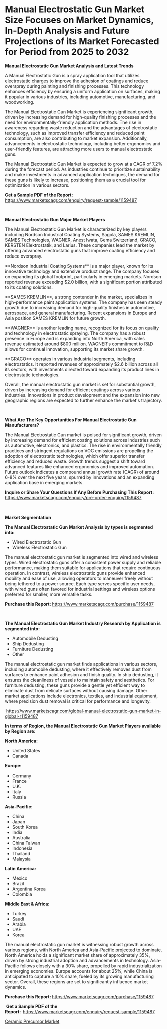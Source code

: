 <p><h1>Manual Electrostatic Gun Market Size Focuses on Market Dynamics, In-Depth Analysis and Future Projections of its Market Forecasted for Period from 2025 to 2032</h1></p><p><strong>Manual Electrostatic Gun Market Analysis and Latest Trends</strong></p>
<p><p>A Manual Electrostatic Gun is a spray application tool that utilizes electrostatic charges to improve the adhesion of coatings and reduce overspray during painting and finishing processes. This technology enhances efficiency by ensuring a uniform application on surfaces, making it popular in various industries, including automotive, manufacturing, and woodworking.</p><p>The Manual Electrostatic Gun Market is experiencing significant growth, driven by increasing demand for high-quality finishing processes and the need for environmentally-friendly application methods. The rise in awareness regarding waste reduction and the advantages of electrostatic technology, such as improved transfer efficiency and reduced paint consumption, are also contributing to market expansion. Additionally, advancements in electrostatic technology, including better ergonomics and user-friendly features, are attracting more users to manual electrostatic guns.</p><p>The Manual Electrostatic Gun Market is expected to grow at a CAGR of 7.2% during the forecast period. As industries continue to prioritize sustainability and make investments in advanced application techniques, the demand for these guns is likely to increase, positioning them as a crucial tool for optimization in various sectors.</p></p>
<p><strong>Get a Sample PDF of the Report:&nbsp;</strong> <a href="https://www.marketscagr.com/enquiry/request-sample/1159487?utm_campaign=1126&utm_medium=2&utm_source=Github&utm_content=ia&utm_term=22032025&utm_id=manual-electrostatic-gun">https://www.marketscagr.com/enquiry/request-sample/1159487</a></p>
<p>&nbsp;</p>
<p><strong>Manual Electrostatic Gun Major Market Players</strong></p>
<p><p>The Manual Electrostatic Gun Market is characterized by key players including Nordson Industrial Coating Systems, Sagola, SAMES KREMLIN, SAMES Technologies, WAGNER, Anest Iwata, Gema Switzerland, GRACO, KERSTEN Elektrostatik, and Larius. These companies lead the market by offering advanced electrostatic guns that improve coating efficiency and reduce overspray.</p><p>**Nordson Industrial Coating Systems** is a major player, known for its innovative technology and extensive product range. The company focuses on expanding its global footprint, particularly in emerging markets. Nordson reported revenue exceeding $2.0 billion, with a significant portion attributed to its coating solutions.</p><p>**SAMES KREMLIN**, a strong contender in the market, specializes in high-performance paint application systems. The company has seen steady growth due to increasing demand for high-quality finishes in automotive, aerospace, and general manufacturing. Recent expansions in Europe and Asia position SAMES KREMLIN for future growth.</p><p>**WAGNER** is another leading name, recognized for its focus on quality and technology in electrostatic spraying. The company has a robust presence in Europe and is expanding into North America, with sales revenue estimated around $800 million. WAGNER's commitment to R&D allows for continual innovation, supporting its market share growth.</p><p>**GRACO** operates in various industrial segments, including electrostatics. It reported revenues of approximately $2.6 billion across all its sectors, with investments directed toward expanding its product lines in electrostatic technologies.</p><p>Overall, the manual electrostatic gun market is set for substantial growth, driven by increasing demand for efficient coatings across various industries. Innovations in product development and the expansion into new geographic regions are expected to further enhance the market's trajectory.</p></p>
<p>&nbsp;</p>
<p><strong>What Are The Key Opportunities For Manual Electrostatic Gun Manufacturers?</strong></p>
<p><p>The Manual Electrostatic Gun market is poised for significant growth, driven by increasing demand for efficient coating solutions across industries such as automotive, electronics, and plastics. The rise in environmentally friendly practices and stringent regulations on VOC emissions are propelling the adoption of electrostatic technologies, which offer superior transfer efficiency and reduced waste. Growth trends suggest a shift toward advanced features like enhanced ergonomics and improved automation. Future outlook indicates a compound annual growth rate (CAGR) of around 6-8% over the next five years, spurred by innovations and an expanding application base in emerging markets.</p></p>
<p><strong>Inquire or Share Your Questions If Any Before Purchasing This Report:</strong> <a href="https://www.marketscagr.com/enquiry/pre-order-enquiry/1159487?utm_campaign=1126&utm_medium=2&utm_source=Github&utm_content=ia&utm_term=22032025&utm_id=manual-electrostatic-gun">https://www.marketscagr.com/enquiry/pre-order-enquiry/1159487</a></p>
<p>&nbsp;</p>
<p><strong>Market Segmentation</strong></p>
<p><strong>The Manual Electrostatic Gun Market Analysis by types is segmented into:</strong></p>
<p><ul><li>Wired Electrostatic Gun</li><li>Wireless Electrostatic Gun</li></ul></p>
<p><p>The manual electrostatic gun market is segmented into wired and wireless types. Wired electrostatic guns offer a consistent power supply and reliable performance, making them suitable for applications that require continuous operation. In contrast, wireless electrostatic guns provide enhanced mobility and ease of use, allowing operators to maneuver freely without being tethered to a power source. Each type serves specific user needs, with wired guns often favored for industrial settings and wireless options preferred for smaller, more versatile tasks.</p></p>
<p><strong>Purchase this Report:&nbsp;</strong><a href="https://www.marketscagr.com/purchase/1159487?utm_campaign=1126&utm_medium=2&utm_source=Github&utm_content=ia&utm_term=22032025&utm_id=manual-electrostatic-gun">https://www.marketscagr.com/purchase/1159487</a></p>
<p>&nbsp;</p>
<p><strong>The Manual Electrostatic Gun Market Industry Research by Application is segmented into:</strong></p>
<p><ul><li>Automobile Dedusting</li><li>Ship Dedusting</li><li>Furniture Dedusting</li><li>Other</li></ul></p>
<p><p>The manual electrostatic gun market finds applications in various sectors, including automobile dedusting, where it effectively removes dust from surfaces to enhance paint adhesion and finish quality. In ship dedusting, it ensures the cleanliness of vessels to maintain safety and aesthetics. For furniture dedusting, these guns provide a gentle yet efficient way to eliminate dust from delicate surfaces without causing damage. Other market applications include electronics, textiles, and industrial equipment, where precision dust removal is critical for performance and longevity.</p></p>
<p><a href="https://www.marketscagr.com/global-manual-electrostatic-gun-market-in-global-r1159487?utm_campaign=1126&utm_medium=2&utm_source=Github&utm_content=ia&utm_term=22032025&utm_id=manual-electrostatic-gun">&nbsp;https://www.marketscagr.com/global-manual-electrostatic-gun-market-in-global-r1159487</a></p>
<p><strong>In terms of Region, the Manual Electrostatic Gun Market Players available by Region are:</strong></p>
<p>
    <p> <strong> North America: </strong>
        <ul>
            <li>United States</li>
            <li>Canada</li>
        </ul>
        </p> 
    <p> <strong> Europe: </strong>
        <ul>
            <li>Germany</li>
            <li>France</li>
            <li>U.K.</li>
            <li>Italy</li>
            <li>Russia</li>
        </ul>
        </p> 
    <p> <strong> Asia-Pacific: </strong>
        <ul>
            <li>China</li>
            <li>Japan</li>
            <li>South Korea</li>
            <li>India</li>
            <li>Australia</li>
            <li>China Taiwan</li>
            <li>Indonesia</li>
            <li>Thailand</li>
            <li>Malaysia</li>
        </ul>
        </p> 
    <p> <strong> Latin America: </strong>
        <ul>
            <li>Mexico</li>
            <li>Brazil</li>
            <li>Argentina Korea</li>
            <li>Colombia</li>
        </ul>
        </p> 
    <p> <strong> Middle East & Africa: </strong>
        <ul>
            <li>Turkey</li>
            <li>Saudi</li>
            <li>Arabia</li>
            <li>UAE</li>
            <li>Korea</li>
        </ul>
    </p>
    </p>
<p><p>The manual electrostatic gun market is witnessing robust growth across various regions, with North America and Asia-Pacific projected to dominate. North America holds a significant market share of approximately 35%, driven by strong industrial adoption and advancements in technology. Asia-Pacific follows closely with a 30% share, propelled by rapid industrialization in emerging economies. Europe accounts for about 25%, while China is anticipated to capture a 10% share, fueled by its growing manufacturing sector. Overall, these regions are set to significantly influence market dynamics.</p></p>
<p><strong>Purchase this Report: </strong><a href="https://www.marketscagr.com/purchase/1159487?utm_campaign=1126&utm_medium=2&utm_source=Github&utm_content=ia&utm_term=22032025&utm_id=manual-electrostatic-gun">https://www.marketscagr.com/purchase/1159487</a></p>
<p>&nbsp;<strong>Get a Sample PDF of the Report:&nbsp;&nbsp;</strong><a href="https://www.marketscagr.com/enquiry/request-sample/1159487?utm_campaign=1126&utm_medium=2&utm_source=Github&utm_content=ia&utm_term=22032025&utm_id=manual-electrostatic-gun">https://www.marketscagr.com/enquiry/request-sample/1159487</a></p>
<p><strong></strong></p>
<p><p><a href="https://github.com/julyju69/Market-Research-Report-List-6/blob/main/ceramic-precursor-market.md?utm_campaign=1126&utm_medium=2&utm_source=Github&utm_content=ia&utm_term=22032025&utm_id=manual-electrostatic-gun">Ceramic Precursor Market</a></p></p>